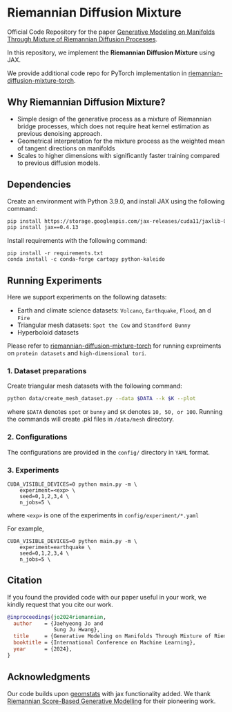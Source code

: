 # Riemannian Diffusion Mixture

Official Code Repository for the paper [Generative Modeling on Manifolds Through Mixture of Riemannian Diffusion Processes](https://arxiv.org/abs/2310.07216). 

In this repository, we implement the **Riemannian Diffusion Mixture** using JAX.

 We provide additional code repo for PyTorch implementation in [riemannian-diffusion-mixture-torch](https://github.com/harryjo97/riemannian-diffusion-mixture-torch).

## Why Riemannian Diffusion Mixture?

- Simple design of the generative process as a mixture of Riemannian bridge processes, which does not require heat kernel estimation as previous denoising approach.
- Geometrical interpretation for the mixture process as the weighted mean of tangent directions on manifolds
- Scales to higher dimensions with significantly faster training compared to previous diffusion models.


## Dependencies

Create an environment with Python 3.9.0, and install JAX using the following command:
```sh
pip install https://storage.googleapis.com/jax-releases/cuda11/jaxlib-0.4.13+cuda11.cudnn86-cp39-cp39-manylinux2014_x86_64.whl
pip install jax==0.4.13
```

Install requirements with the following command:
```
pip install -r requirements.txt
conda install -c conda-forge cartopy python-kaleido
```

## Running Experiments

Here we support experiments on the following datasets:
- Earth and climate science datasets: `Volcano`, `Earthquake`, `Flood`, an d `Fire`
- Triangular mesh datasets: `Spot the Cow` and `Standford Bunny`
- Hyperboloid datasets

Please refer to [riemannian-diffusion-mixture-torch](https://github.com/harryjo97/riemannian-diffusion-mixture-torch) for running expreiments on `protein datasets` and `high-dimensional tori`.

### 1. Dataset preparations

Create triangular mesh datasets with the following command:
```sh
python data/create_mesh_dataset.py --data $DATA --k $K --plot
```
where `$DATA` denotes `spot` or `bunny` and `$K` denotes `10, 50, or 100`.
Running the commands will create .pkl files in `/data/mesh` directory.

### 2. Configurations

The configurations are provided in the `config/` directory in `YAML` format. 

### 3. Experiments

```
CUDA_VISIBLE_DEVICES=0 python main.py -m \
    experiment=<exp> \
    seed=0,1,2,3,4 \
    n_jobs=5 \
```
where ```<exp>``` is one of the experiments in `config/experiment/*.yaml`

For example,
```
CUDA_VISIBLE_DEVICES=0 python main.py -m \
    experiment=earthquake \
    seed=0,1,2,3,4 \
    n_jobs=5 \
```


## Citation

If you found the provided code with our paper useful in your work, we kindly request that you cite our work.

```BibTex
@inproceedings{jo2024riemannian,
  author    = {Jaehyeong Jo and
               Sung Ju Hwang},
  title     = {Generative Modeling on Manifolds Through Mixture of Riemannian Diffusion Processes},
  booktitle = {International Conference on Machine Learning},
  year      = {2024},
}
```

## Acknowledgments

Our code builds upon [geomstats](https://github.com/geomstats/geomstats) with jax functionality added. We thank [Riemannian Score-Based Generative Modelling](https://github.com/oxcsml/riemannian-score-sde?tab=readme-ov-file) for their pioneering work.